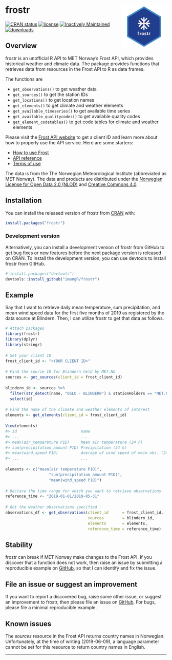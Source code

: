 
<!-- README.md is generated from README.Rmd. Please edit that file -->

# frostr <a href='https://github.com/imangR/frostr'><img src='man/figures/frostr_logo.svg' align="right" height="139" /></a>

<!-- badges: start -->

[![CRAN
status](https://www.r-pkg.org/badges/version/frostr)](https://cran.r-project.org/package=frostr)
[![license](https://img.shields.io/github/license/mashape/apistatus.svg?maxAge=2592000)](https://github.com/imangR/frostr/blob/master/LICENSE)
[![Inactively
Maintained](https://img.shields.io/badge/Maintenance%20Level-Inactively%20Maintained-yellowgreen.svg)](https://gist.github.com/cheerfulstoic/d107229326a01ff0f333a1d3476e068d)
[![downloads](http://cranlogs.r-pkg.org/badges/grand-total/frostr)](https://cran.r-project.org/package=frostr)

<!-- badges: end -->

## Overview

frostr is an unofficial R API to MET Norway’s Frost API, which provides
historical weather and climate data. The package provides functions that
retrieves data from resources in the Frost API to R as data frames.

The functions are

  - `get_observations()` to get weather data
  - `get_sources()` to get the station IDs
  - `get_locations()` to get location names
  - `get_elements()` to get climate and weather elements
  - `get_available_timeseries()` to get available time series
  - `get_available_qualitycodes()` to get available quality codes
  - `get_element_codetables()` to get code tables for climate and
    weather elements

Please visit the [Frost API website](https://frost.met.no/index.html) to
get a client ID and learn more about how to properly use the API
service. Here are some starters:

  - [How to use Frost](https://frost.met.no/howto.html)
  - [API reference](https://frost.met.no/api.html)
  - [Terms of use](https://frost.met.no/termsofuse2.html)

The data is from the The Norwegian Meteorological Institute (abbreviated
as MET Norway). The data and products are distributed under the
[Norwegian License for Open Data 2.0
(NLOD)](https://data.norge.no/nlod/en/2.0) and [Creative
Commons 4.0](https://creativecommons.org/licenses/by/4.0/).

## Installation

You can install the released version of frostr from
[CRAN](https://CRAN.R-project.org) with:

``` r
install.packages("frostr")
```

### Development version

Alternatively, you can install a development version of frostr from
GitHub to get bug fixes or new features before the next package version
is released on CRAN. To install the development version, you can use
devtools to install frostr from GitHub.

``` r
# install.packages("devtools")
devtools::install_github("imangR/frostr")
```

## Example

Say that I want to retrieve daily mean temperature, sum precipitation,
and mean wind speed data for the first five months of 2019 as registered
by the data source at Blindern. Then, I can utilize frostr to get that
data as follows.

``` r
# Attach packages
library(frostr)
library(dplyr)
library(stringr)

# Set your client ID
frost_client_id <- "<YOUR CLIENT ID>"

# Find the source ID for Blindern held by MET.NO
sources <- get_sources(client_id = frost_client_id)

blindern_id <- sources %>%
  filter(str_detect(name, "OSLO - BLINDERN") & stationHolders == "MET.NO") %>% 
  select(id)

# Find the name of the climate and weather elements of interest
elements <- get_elements(client_id = frost_client_id)

View(elements)
#> id                            name                                      units
#> ...                           ...                                       ...
#> mean(air_temperature P1D)     Mean air temperature (24 h)               degC
#> sum(precipitation_amount P1D) Precipitation (24 h)                      mm
#> mean(wind_speed P1D)          Average of wind speed of main obs. (24 h) m/s
#> ...                           ...                                       ...

elements <- c("mean(air temperature P1D)",
                   "sum(precipitation_amount P1D)",
                   "mean(wind_speed P1D)")

# Declare the time range for which you want to retrieve observations
reference_time <- "2019-01-01/2019-05-31"

# Get the weather observations specified
observations_df <- get_observations(client_id      = frost_client_id,
                                    sources        = blindern_id,
                                    elements       = elements,
                                    reference_time = reference_time)
```

## Stability

frostr can break if MET Norway make changes to the Frost API. If you
discover that a function does not work, then raise an issue by
submitting a reproducible example on
[GitHub](https://github.com/imangR/frostr/issues), so that I can
identify and fix the issue.

## File an issue or suggest an improvement

If you want to report a discovered bug, raise some other issue, or
suggest an improvement to frostr, then please file an issue on
[GitHub](https://github.com/imangR/frostr/issues). For bugs, please file
a minimal reproducible example.

## Known issues

The *sources* resource in the Frost API returns country names in
Norwegian. Unfortunately, at the time of writing (2019-06-09), a
language parameter cannot be set for this resource to return country
names in English.

-----
